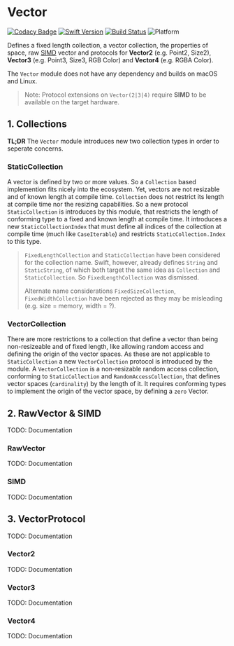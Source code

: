 # Vector

[![Codacy Badge](https://api.codacy.com/project/badge/Grade/803ddcc9676c4910bd11b804801eeca8)](https://app.codacy.com/app/markuswntr/vector?utm_source=github.com&utm_medium=referral&utm_content=markuswntr/vector&utm_campaign=Badge_Grade_Settings)
[![Swift Version](https://img.shields.io/badge/Swift-4.2-red.svg)](https://swift.org/)
[![Build Status](https://travis-ci.com/markuswntr/vector.svg?branch=master)](https://travis-ci.com/markuswntr/vector)
![Platform](https://img.shields.io/badge/platform-macOS%20%7C%20linux-lightgrey.svg)

Defines a fixed length collection, a vector collection, the properties of space, raw [SIMD](https://en.wikipedia.org/wiki/SIMD) vector and protocols for **Vector2** (e.g. Point2, Size2), **Vector3** (e.g. Point3, Size3, RGB Color) and **Vector4**  (e.g. RGBA Color).

The `Vector` module does not have any dependency and builds on macOS and Linux.

> Note: Protocol extensions on `Vector(2|3|4)` require **SIMD** to be available on the target hardware.

## 1. Collections

**TL;DR** The `Vector` module introduces new two collection types in order to seperate concerns.

### StaticCollection

A vector is defined by two or more values. So a `Collection` based implemention fits nicely into the ecosystem. Yet, vectors are not resizable and of known length at compile time. `Collection` does not restrict its length at compile time nor the resizing capabilities. So a new protocol `StaticCollection` is introduces by this module, that restricts the length of conforming type to a fixed and known length at compile time. It introduces a new `StaticCollectionIndex` that must define all indices of the collection at compile time (much like `CaseIterable`) and restricts `StaticCollection.Index` to this type.

> `FixedLengthCollection` and `StaticCollection` have been considered for the collection name. Swift, however, already defines `String` and `StaticString`, of which both target the same idea as `Collection` and `StaticCollection`. So `FixedLengthCollection` was dismissed.
>
> Alternate name considerations `FixedSizeCollection`, `FixedWidthCollection` have been rejected as they may be misleading (e.g. size = memory, width = ?).

### VectorCollection

There are more restrictions to a collection that define a vector than being non-resizeable and of fixed length, like allowing random access and defining the origin of the vector spaces. As these are not applicable to `StaticCollection` a new `VectorCollection` protocol is introduced by the module.
A `VectorCollection` is a non-resizable random access collection, conforming to `StaticCollection` and `RandomAccessCollection`, that defines vector spaces (`cardinality`) by the length of it.
It requires conforming types to implement the origin of the vector space, by defining a `zero` Vector.

## 2. RawVector & SIMD

TODO: Documentation

### RawVector

TODO: Documentation

### SIMD

TODO: Documentation

## 3. VectorProtocol

TODO: Documentation

### Vector2

TODO: Documentation

### Vector3

TODO: Documentation

### Vector4

TODO: Documentation